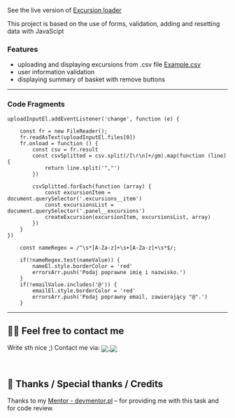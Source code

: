 See the live version of [Excursion loader](https://bartekb94.github.io/04-js-forms/)

This project is based on the use of forms, validation, adding and resetting data with JavaScipt

###   Features
- uploading and displaying excursions from .csv file [Example.csv](https://github.com/BartekB94/04-js-forms/blob/main/example.csv)
- user information validation
- displaying summary of basket with remove buttons  

---

### Code Fragments

```
uploadInputEl.addEventListener('change', function (e) {

    const fr = new FileReader();
    fr.readAsText(uploadInputEl.files[0])
    fr.onload = function () {
        const csv = fr.result
        const csvSplitted = csv.split(/[\r\n]+/gm).map(function (line) {
            return line.split('","')
        })                  

        csvSplitted.forEach(function (array) {
            const excursionItem = document.querySelector('.excursions__item')
            const excursionsList = document.querySelector('.panel__excursions')
            createExcursion(excursionItem, excursionsList, array)
        })
    }
})
```

```
    const nameRegex = /^\s*[A-Za-z]+\s+[A-Za-z]+\s*$/;

    if(!nameRegex.test(nameValue)) {
        nameEl.style.borderColor = 'red'
        errorsArr.push('Podaj poprawne imię i nazwisko.')
    }
    if(!emailValue.includes('@')) {
        emailEl.style.borderColor = 'red'
        errorsArr.push('Podaj poprawny email, zawierający "@".')
    }
```


---

## 🙋‍♂️ Feel free to contact me
Write sth nice ;) Contact me via: <a href="mailto:wurir1994@gmail.com">
    <img align="center" src="https://img.shields.io/badge/Gmail-333333?style=for-the-badge&logo=gmail&logoColor=red" />
      </a><a href="https://www.linkedin.com/in/bartekb94/" target="_blank">
    <img align="center" src="https://img.shields.io/badge/LinkedIn-0077B5?style=for-the-badge&logo=linkedin&logoColor=white" target="_blank" />
      </a>

&nbsp;

## 👏 Thanks / Special thanks / Credits
Thanks to my [Mentor - devmentor.pl](https://devmentor.pl/) – for providing me with this task and for code review.


